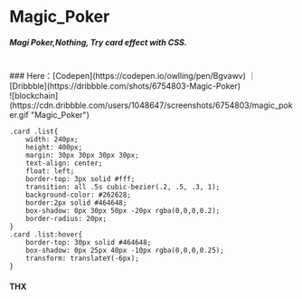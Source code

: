# Magic_Poker

##### Magi Poker,Nothing, Try card effect with CSS.
<br>
### Here：[Codepen](https://codepen.io/owlling/pen/Bgvawv) ｜ [Dribbble](https://dribbble.com/shots/6754803-Magic-Poker)
<br>
![blockchain](https://cdn.dribbble.com/users/1048647/screenshots/6754803/magic_poker.gif "Magic_Poker")
<br>

```
.card .list{
	width: 240px;
	height: 400px;
	margin: 30px 30px 30px 30px;
	text-align: center;
	float: left;
	border-top: 3px solid #fff;
	transition: all .5s cubic-bezier(.2, .5, .3, 1);
	background-color: #262628;
	border:2px solid #464648;
	box-shadow: 0px 30px 50px -20px rgba(0,0,0,0.2);
	border-radius: 20px;
}
.card .list:hover{
	border-top: 30px solid #464648;
	box-shadow: 0px 25px 40px -10px rgba(0,0,0,0.25);
	transform: translateY(-6px);
}
```

#### THX
